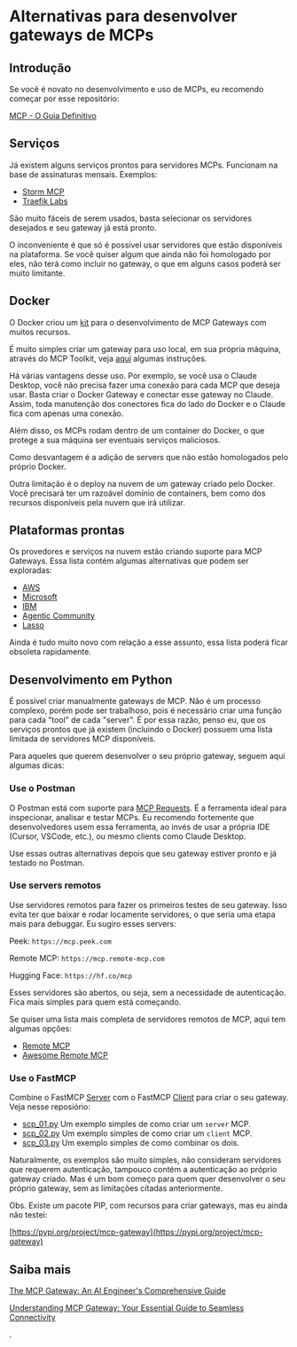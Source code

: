 # Alternativas para desenvolver gateways de MCPs

## Introdução

Se você é novato no desenvolvimento e uso de MCPs, eu recomendo começar por esse repositório:

[MCP - O Guia Definitivo](https://github.com/mgarlabx/mcp)

## Serviços

Já existem alguns serviços prontos para servidores MCPs. Funcionam na base de assinaturas mensais. Exemplos:

- [Storm MCP](https://stormmcp.ai)
- [Traefik Labs](https://traefik.io/solutions/mcp-gateway)

São muito fáceis de serem usados, basta selecionar os servidores desejados e seu gateway já está pronto.

O inconveniente é que só é possível usar servidores que estão disponíveis na plataforma. Se você quiser algum que ainda não foi homologado por eles, não terá como incluir no gateway, o que em alguns casos poderá ser muito limitante.

## Docker

O Docker criou um [kit](https://github.com/docker/mcp-gateway) para o desenvolvimento de MCP Gateways com muitos recursos.

É muito simples criar um gateway para uso local, em sua própria máquina, através do MCP Toolkit, veja [aqui](https://github.com/docker/mcp-gateway/blob/main/docs/mcp-gateway.md) algumas instruções.

Há várias vantagens desse uso. Por exemplo, se você usa o Claude Desktop, você não precisa fazer uma conexão para cada MCP que deseja usar. Basta criar o Docker Gateway e conectar esse gateway no Claude. Assim, toda manutenção dos conectores fica do lado do Docker e o Claude fica com apenas uma conexão.

Além disso, os MCPs rodam dentro de um container do Docker, o que protege a sua máquina ser eventuais serviços maliciosos.

Como desvantagem é a adição de servers que não estão homologados pelo próprio Docker.

Outra limitação é o deploy na nuvem de um gateway criado pelo Docker. Você precisará ter um razoável domínio de containers, bem como dos recursos disponíveis pela nuvem que irá utilizar.

## Plataformas prontas

Os provedores e serviços na nuvem estão criando suporte para MCP Gateways. Essa lista contém algumas alternativas que podem ser exploradas:

- [AWS](https://builder.aws.com/content/2xmhMS0eVnA10kZA0eES46KlyMU/how-the-mcp-gateway-centralizes-your-ai-models-tools)
- [Microsoft](https://github.com/microsoft/mcp-gateway)
- [IBM](https://github.com/IBM/mcp-context-forge)
- [Agentic Community](https://github.com/agentic-community/mcp-gateway-registry)
- [Lasso](https://github.com/lasso-security/mcp-gateway)

Ainda é tudo muito novo com relação a esse assunto, essa lista poderá ficar obsoleta rapidamente.

## Desenvolvimento em Python

É possível criar manualmente gateways de MCP. Não é um processo complexo, porém pode ser trabalhoso, pois é necessário criar uma função para cada "tool" de cada "server". É por essa razão, penso eu, que os serviços prontos que já existem (incluindo o Docker) possuem uma lista limitada de servidores MCP disponíveis.

Para aqueles que querem desenvolver o seu próprio gateway, seguem aqui algumas dicas:

### Use o Postman

O Postman está com suporte para [MCP Requests](https://learning.postman.com/docs/postman-ai-developer-tools/mcp-requests/overview/). É a ferramenta ideal para inspecionar, analisar e testar MCPs. Eu recomendo fortemente que desenvolvedores usem essa ferramenta, ao invés de usar a própria IDE (Cursor, VSCode, etc.), ou mesmo clients como Claude Desktop.

Use essas outras alternativas depois que seu gateway estiver pronto e já testado no Postman.

### Use servers remotos

Use servidores remotos para fazer os primeiros testes de seu gateway. Isso evita ter que baixar e rodar locamente servidores, o que seria uma etapa mais para debuggar. Eu sugiro esses servers:

Peek: `https://mcp.peek.com`

Remote MCP: `https://mcp.remote-mcp.com`

Hugging Face: `https://hf.co/mcp`

Esses servidores são abertos, ou seja, sem a necessidade de autenticação. Fica mais simples para quem está começando.

Se quiser uma lista mais completa de servidores remotos de MCP, aqui tem algumas opções:

- [Remote MCP](https://www.remote-mcp.com)
- [Awesome Remote MCP](https://github.com/jaw9c/awesome-remote-mcp-servers)

### Use o FastMCP

Combine o FastMCP [Server](https://gofastmcp.com/servers/server) com o FastMCP [Client](https://gofastmcp.com/clients/client) para criar o seu gateway.
Veja nesse reposiório:

- [scp_01.py](scp_01.py)
  Um exemplo simples de como criar um `server` MCP.
- [scp_02.py](scp_02.py)
  Um exemplo simples de como criar um `client` MCP.
- [scp_03.py](scp_03.py)
  Um exemplo simples de como combinar os dois.

Naturalmente, os exemplos são muito simples, não consideram servidores que requerem autenticação, tampouco contém a autenticação ao próprio gateway criado. Mas é um bom começo para quem quer desenvolver o seu próprio gateway, sem as limitações citadas anteriormente.

Obs. Existe um pacote PIP, com recursos para criar gateways, mas eu ainda não testei:


[https://pypi.org/project/mcp-gateway](https://pypi.org/project/mcp-gateway)

## Saiba mais

[The MCP Gateway: An AI Engineer&#39;s Comprehensive Guide](https://skywork.ai/skypage/en/The-MCP-Gateway:-An-AI-Engineer's-Comprehensive-Guide/1971111013272055808)

[Understanding MCP Gateway: Your Essential Guide to Seamless Connectivity](https://api7.ai/blog/understanding-mcp-gateway)

.
